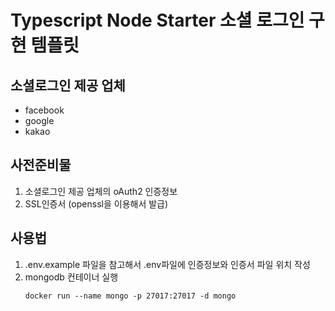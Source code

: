 # Typescript Node Starter 소셜 로그인 구현 템플릿

## 소셜로그인 제공 업체
- facebook
- google
- kakao

## 사전준비물
1. 소셜로그인 제공 업체의 oAuth2 인증정보
2. SSL인증서 (openssl을 이용해서 발급)

## 사용법
1. .env.example 파일을 참고해서 .env파일에 인증정보와 인증서 파일 위치 작성
2. mongodb 컨테이너 실행
    ```shell
    docker run --name mongo -p 27017:27017 -d mongo
    ```